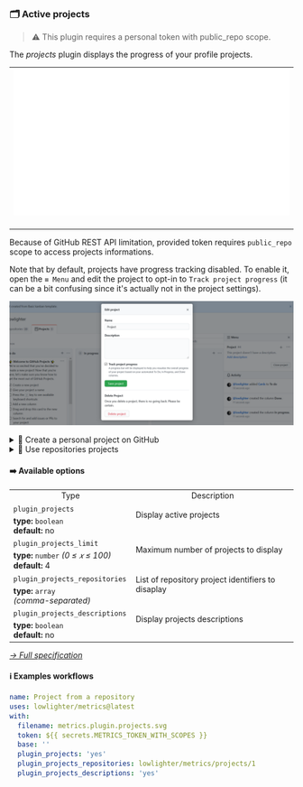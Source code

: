 ### 🗂️ Active projects

> ⚠️ This plugin requires a personal token with public_repo scope.

The *projects* plugin displays the progress of your profile projects.

<table>
  <td align="center">
    <img src="https://github.com/lowlighter/metrics/blob/examples/metrics.plugin.projects.svg">
    <img width="900" height="1" alt="">
  </td>
</table>

Because of GitHub REST API limitation, provided token requires `public_repo` scope to access projects informations.

Note that by default, projects have progress tracking disabled.
To enable it, open the `≡ Menu` and edit the project to opt-in to `Track project progress` (it can be a bit confusing since it's actually not in the project settings).

![Enable "Track project progress"](/.github/readme/imgs/plugin_projects_track_progress.png)

<details>
<summary>💬 Create a personal project on GitHub</summary>

On your profile, select the `Projects` tab:
![Create a new project](/.github/readme/imgs/plugin_projects_create.png)

Fill the informations and set visibility to *public*:
![Configure project](/.github/readme/imgs/plugin_projects_setup.png)

</details>

<details>
<summary>💬 Use repositories projects</summary>

It is possible to display projects related to repositories along with personal projects.

To do so, open your repository project and retrieve the last URL endpoint, in the format `:user/:repository/projects/:project_id` (for example, `lowlighter/metrics/projects/1`) and add it in the `plugin_projects_repositories` option. Enable `Track project progress` in the project settings to display a progress bar in generated metrics.

![Add a repository project](/.github/readme/imgs/plugin_projects_repositories.png)

</details>

#### ➡️ Available options

<!--options-->
<table>
  <tr>
    <td align="center" nowrap="nowrap">Type</i></td><td align="center" nowrap="nowrap">Description</td>
  </tr>
  <tr>
    <td nowrap="nowrap"><code>plugin_projects</code></td>
    <td rowspan="2">Display active projects<img width="900" height="1" alt=""></td>
  </tr>
  <tr>
    <td nowrap="nowrap"><b>type:</b> <code>boolean</code>
<br>
<b>default:</b> no<br></td>
  </tr>
  <tr>
    <td nowrap="nowrap"><code>plugin_projects_limit</code></td>
    <td rowspan="2">Maximum number of projects to display<img width="900" height="1" alt=""></td>
  </tr>
  <tr>
    <td nowrap="nowrap"><b>type:</b> <code>number</code>
<i>(0 ≤
𝑥
≤ 100)</i>
<br>
<b>default:</b> 4<br></td>
  </tr>
  <tr>
    <td nowrap="nowrap"><code>plugin_projects_repositories</code></td>
    <td rowspan="2">List of repository project identifiers to disaplay<img width="900" height="1" alt=""></td>
  </tr>
  <tr>
    <td nowrap="nowrap"><b>type:</b> <code>array</code>
<i>(comma-separated)</i>
<br></td>
  </tr>
  <tr>
    <td nowrap="nowrap"><code>plugin_projects_descriptions</code></td>
    <td rowspan="2">Display projects descriptions<img width="900" height="1" alt=""></td>
  </tr>
  <tr>
    <td nowrap="nowrap"><b>type:</b> <code>boolean</code>
<br>
<b>default:</b> no<br></td>
  </tr>
</table>
<!--/options-->

*[→ Full specification](metadata.yml)*

#### ℹ️ Examples workflows

<!--examples-->
```yaml
name: Project from a repository
uses: lowlighter/metrics@latest
with:
  filename: metrics.plugin.projects.svg
  token: ${{ secrets.METRICS_TOKEN_WITH_SCOPES }}
  base: ''
  plugin_projects: 'yes'
  plugin_projects_repositories: lowlighter/metrics/projects/1
  plugin_projects_descriptions: 'yes'

```
<!--/examples-->